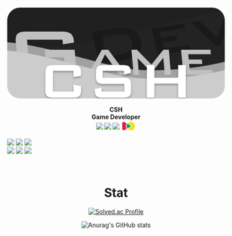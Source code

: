 <p align = "center">
  <img src = "https://github.com/csh4430/csh4430/blob/main/Image/Title.png">
</p>
<p align="center">
  <b>
    CSH
    <br>
    Game Developer<br>
    <img align = "center" src ="https://user-images.githubusercontent.com/77655535/216351362-be60ede3-06a9-4a6f-a3d4-c61df79237e2.png" width = "35px"> 
    <img align = "center" src ="https://user-images.githubusercontent.com/77655535/216352796-863867dc-8535-4570-bb7d-d7b1c8eeecd5.png" width = "35px"> 
    <img align = "center" src ="https://user-images.githubusercontent.com/77655535/216352957-8d291007-b2e4-43c2-8cf1-0b33404b7dc9.png" width = "35px">
    <img align = "center" src = "https://github.com/csh4430/csh4430/blob/main/Image/School_Logo.png" width = "35px">
  </b>
</p>

<span align="center">
  <img align ="center" src ="https://user-images.githubusercontent.com/77655535/216356762-fc68c751-d4b1-46a7-9193-b4eb7e15ea14.png" width ="30px"> 
  <img align ="center" src ="https://user-images.githubusercontent.com/77655535/216357213-1cc65c72-0445-4527-9890-ab20941de5b9.png" width="30px">
  <img align ="center" src ="https://user-images.githubusercontent.com/77655535/216357545-36cbeb2e-52cb-4409-9929-7c8c10ba40ba.png" width="30px">
   <br>
  <img align ="center" src ="https://user-images.githubusercontent.com/77655535/216358220-05c431a5-f603-4265-be54-d632ae7ff87e.png" width ="30px">
  <img align ="center" src ="https://upload.wikimedia.org/wikipedia/commons/thumb/3/3f/Git_icon.svg/97px-Git_icon.svg.png?20220905010122" width ="30px">
  <img align ="center" src ="https://upload.wikimedia.org/wikipedia/commons/a/af/Adobe_Photoshop_CC_icon.svg" width ="30px">
</span>
 
<br>
<br>
<br>

<h1 align ="center">
  Stat
</h1>
<span align ="center">

[![Solved.ac Profile](http://mazassumnida.wtf/api/v2/generate_badge?boj=snghun6889)](https://solved.ac/snghun6889)  
  
![Anurag's GitHub stats](https://github-readme-stats.vercel.app/api?username=csh4430&show_icons=true&theme=dark)

</span>
